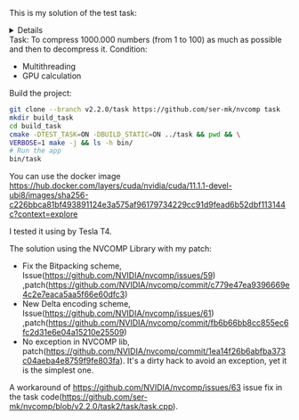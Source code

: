 This is my solution of the test task:
<details>
Обработка данных:

Исходные данные: последовательность из 1 миллиона чисел (int, от 1 до 100) (14, 45, 77, 1, ...)
Сжать данные, чтобы они занимали как можно меньше места
Разжать данные в оригинальную последовательность
Условия:

Должна быть многопоточность
Вычисления должны делаться на GPU
</details>
Task: To compress 1000.000 numbers (from 1 to 100) as much as possible and then to decompress it.
Condition:

- Multithreading
- GPU calculation

Build the project:
```bash
git clone --branch v2.2.0/task https://github.com/ser-mk/nvcomp task
mkdir build_task
cd build_task
cmake -DTEST_TASK=ON -DBUILD_STATIC=ON ../task && pwd && \
VERBOSE=1 make -j && ls -h bin/ 
# Run the app
bin/task
```
You can use the docker image
https://hub.docker.com/layers/cuda/nvidia/cuda/11.1.1-devel-ubi8/images/sha256-c226bbca81bf493891124e3a575af96179734229cc91d9fead6b52dbf113144c?context=explore

I tested it using by Tesla T4.

The solution using the NVCOMP Library with my patch:
- Fix the Bitpacking scheme, Issue(https://github.com/NVIDIA/nvcomp/issues/59) ,patch(https://github.com/NVIDIA/nvcomp/commit/c779e47ea9396669e4c2e7eaca5aa5f66e60dfc3)
- New Delta encoding scheme, Issue(https://github.com/NVIDIA/nvcomp/issues/61) ,patch(https://github.com/NVIDIA/nvcomp/commit/fb6b66bb8cc855ec6fc2d31e6e04a15210e25509)
- No exception in NVCOMP lib, patch(https://github.com/NVIDIA/nvcomp/commit/1ea14f26b6abfba373c04aeba4e8759f9fe803fa). It's a dirty hack to avoid an exception, yet it is the simplest one. 

A workaround of https://github.com/NVIDIA/nvcomp/issues/63 issue fix in the task code(https://github.com/ser-mk/nvcomp/blob/v2.2.0/task2/task/task.cpp).
